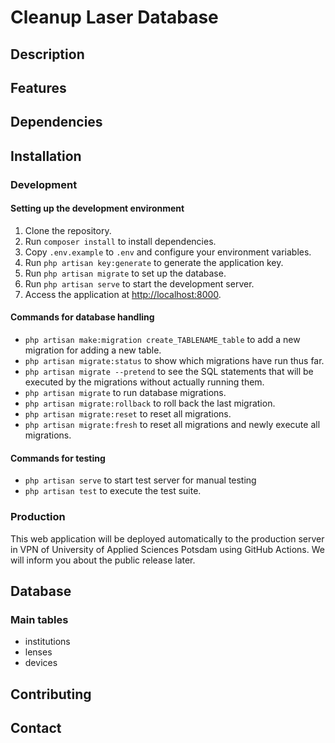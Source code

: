 # Cleanup Laser Database

## Description

## Features

## Dependencies

## Installation

### Development

#### Setting up the development environment

1. Clone the repository.
2. Run `composer install` to install dependencies.
3. Copy `.env.example` to `.env` and configure your environment variables.
4. Run `php artisan key:generate` to generate the application key.
5. Run `php artisan migrate` to set up the database.
6. Run `php artisan serve` to start the development server.
7. Access the application at [http://localhost:8000](http://localhost:8000).

#### Commands for database handling

- `php artisan make:migration create_TABLENAME_table` to add a new migration for adding a new table.
- `php artisan migrate:status` to show which migrations have run thus far.
- `php artisan migrate --pretend` to see the SQL statements that will be executed by the migrations without actually running them.
- `php artisan migrate` to run database migrations.
- `php artisan migrate:rollback` to roll back the last migration.
- `php artisan migrate:reset` to reset all migrations.
- `php artisan migrate:fresh` to reset all migrations and newly execute all migrations.

#### Commands for testing

- `php artisan serve` to start test server for manual testing
- `php artisan test` to execute the test suite.

### Production

This web application will be deployed automatically to the production server in VPN of University of Applied Sciences Potsdam using GitHub Actions. We will inform you about the public release later.

## Database

### Main tables

- institutions
- lenses
- devices

## Contributing

## Contact
